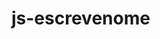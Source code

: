 # js-escrevenome

<!DOCTYPE html>
<html lang="en">
  <head>
    <script src="https://cdnjs.cloudflare.com/ajax/libs/p5.js/1.7.0/p5.js"></script>
    <script src="https://cdnjs.cloudflare.com/ajax/libs/p5.js/1.7.0/addons/p5.sound.min.js"></script>
    <link rel="stylesheet" type="text/css" href="style.css">
    <meta charset="utf-8" />

  </head>
  <body>
    <main>
    </main>
    <script src="sketch.js"></script>
  </body>
</html>
